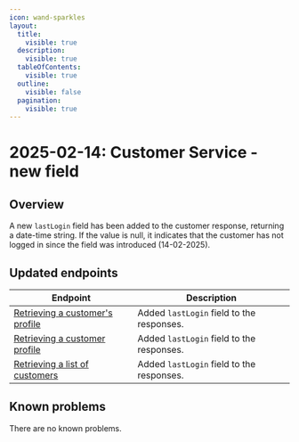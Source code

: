 ```yaml
---
icon: wand-sparkles
layout:
  title:
    visible: true
  description:
    visible: true
  tableOfContents:
    visible: true
  outline:
    visible: false
  pagination:
    visible: true
---
```


# 2025-02-14: Customer Service - new field

## Overview

A new `lastLogin` field has been added to the customer response, returning a date-time string. If the value is null, it indicates that the customer has not logged in since the field was introduced (14-02-2025).

## Updated endpoints

| Endpoint | Description |
|----------|-------------|
| [Retrieving a customer's profile](https://developer.emporix.io/documentation-portal/api-references/companies-and-customers/customer-management/account-and-profile) | Added `lastLogin` field to the responses. |
| [Retrieving a customer profile](https://developer.emporix.io/documentation-portal/api-references/companies-and-customers/customer-service/api-reference/account-and-profile#get-customer-tenant-customers-customernumber) | Added `lastLogin` field to the responses. |
| [Retrieving a list of customers](https://developer.emporix.io/documentation-portal/api-references/companies-and-customers/customer-service/api-reference/account-and-profile#get-customer-tenant-customers) | Added `lastLogin` field to the responses. |

## Known problems

There are no known problems.